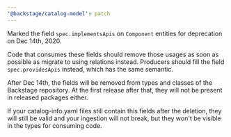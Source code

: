 ```yaml
---
'@backstage/catalog-model': patch
---
```


Marked the field `spec.implementsApis` on `Component` entities for deprecation on Dec 14th, 2020.

Code that consumes these fields should remove those usages as soon as possible as migrate to using
relations instead. Producers should fill the field `spec.providesApis` instead, which has the same
semantic.

After Dec 14th, the fields will be removed from types and classes of the Backstage repository. At
the first release after that, they will not be present in released packages either.

If your catalog-info.yaml files still contain this fields after the deletion, they will still be
valid and your ingestion will not break, but they won't be visible in the types for consuming code.
